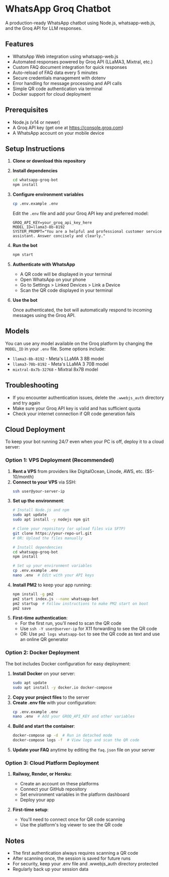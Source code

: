 # WhatsApp Groq Chatbot

A production-ready WhatsApp chatbot using Node.js, whatsapp-web.js, and the Groq API for LLM responses.

## Features

- WhatsApp Web integration using whatsapp-web.js
- Automated responses powered by Groq API (LLaMA3, Mixtral, etc.)
- Custom FAQ document integration for quick responses
- Auto-reload of FAQ data every 5 minutes
- Secure credentials management with dotenv
- Error handling for message processing and API calls
- Simple QR code authentication via terminal
- Docker support for cloud deployment

## Prerequisites

- Node.js (v14 or newer)
- A Groq API key (get one at https://console.groq.com)
- A WhatsApp account on your mobile device

## Setup Instructions

1. **Clone or download this repository**

2. **Install dependencies**

   ```bash
   cd whatsapp-groq-bot
   npm install
   ```

3. **Configure environment variables**

   ```bash
   cp .env.example .env
   ```

   Edit the `.env` file and add your Groq API key and preferred model:

   ```
   GROQ_API_KEY=your_groq_api_key_here
   MODEL_ID=llama3-8b-8192
   SYSTEM_PROMPT="You are a helpful and professional customer service assistant. Answer concisely and clearly."
   ```

4. **Run the bot**

   ```bash
   npm start
   ```

5. **Authenticate with WhatsApp**

   - A QR code will be displayed in your terminal
   - Open WhatsApp on your phone
   - Go to Settings > Linked Devices > Link a Device
   - Scan the QR code displayed in your terminal

6. **Use the bot**

   Once authenticated, the bot will automatically respond to incoming messages using the Groq API.

## Models

You can use any model available on the Groq platform by changing the `MODEL_ID` in your `.env` file. Some options include:

- `llama3-8b-8192` - Meta's LLaMA 3 8B model
- `llama3-70b-8192` - Meta's LLaMA 3 70B model
- `mixtral-8x7b-32768` - Mixtral 8x7B model

## Troubleshooting

- If you encounter authentication issues, delete the `.wwebjs_auth` directory and try again
- Make sure your Groq API key is valid and has sufficient quota
- Check your internet connection if QR code generation fails

## Cloud Deployment

To keep your bot running 24/7 even when your PC is off, deploy it to a cloud server:

### Option 1: VPS Deployment (Recommended)

1. **Rent a VPS** from providers like DigitalOcean, Linode, AWS, etc. ($5-10/month)
2. **Connect to your VPS** via SSH:
   ```bash
   ssh user@your-server-ip
   ```
3. **Set up the environment**:
   ```bash
   # Install Node.js and npm
   sudo apt update
   sudo apt install -y nodejs npm git
   
   # Clone your repository (or upload files via SFTP)
   git clone https://your-repo-url.git
   # OR: Upload the files manually
   
   # Install dependencies
   cd whatsapp-groq-bot
   npm install
   
   # Set up your environment variables
   cp .env.example .env
   nano .env  # Edit with your API keys
   ```
4. **Install PM2** to keep your app running:
   ```bash
   npm install -g pm2
   pm2 start index.js --name whatsapp-bot
   pm2 startup  # Follow instructions to make PM2 start on boot
   pm2 save
   ```
5. **First-time authentication**:
   - For the first run, you'll need to scan the QR code
   - Use `ssh -Y user@server-ip` for X11 forwarding to see the QR code
   - OR: Use `pm2 logs whatsapp-bot` to see the QR code as text and use an online QR generator

### Option 2: Docker Deployment

The bot includes Docker configuration for easy deployment:

1. **Install Docker** on your server:
   ```bash
   sudo apt update
   sudo apt install -y docker.io docker-compose
   ```
2. **Copy your project files** to the server
3. **Create .env file** with your configuration:
   ```bash
   cp .env.example .env
   nano .env  # Add your GROQ_API_KEY and other variables
   ```
4. **Build and start the container**:
   ```bash
   docker-compose up -d  # Run in detached mode
   docker-compose logs -f  # View logs and scan the QR code
   ```
5. **Update your FAQ** anytime by editing the `faq.json` file on your server

### Option 3: Cloud Platform Deployment

1. **Railway, Render, or Heroku**:
   - Create an account on these platforms
   - Connect your GitHub repository
   - Set environment variables in the platform dashboard
   - Deploy your app

2. **First-time setup**:
   - You'll need to connect once for QR code scanning
   - Use the platform's log viewer to see the QR code

## Notes

- The first authentication always requires scanning a QR code
- After scanning once, the session is saved for future runs
- For security, keep your .env file and .wwebjs_auth directory protected
- Regularly back up your session data
